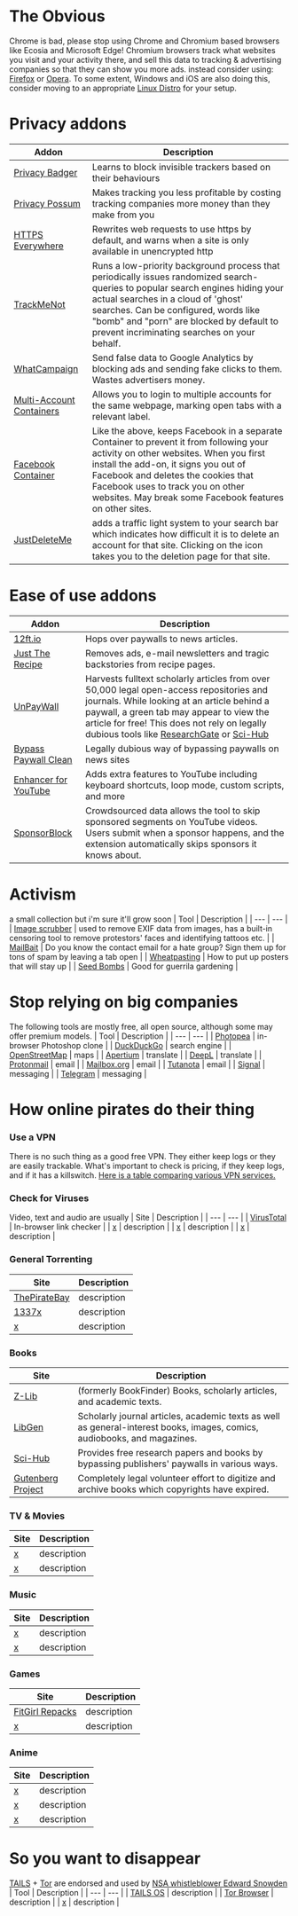 
# The Obvious
Chrome is bad, please stop using Chrome and Chromium based browsers like Ecosia and Microsoft Edge! 
Chromium browsers track what websites you visit and your activity there, and sell this data to tracking & advertising companies so that they can show you more ads.
instead consider using: [Firefox](https://www.mozilla.org/firefox/new) or [Opera](https://www.opera.com/). 
To some extent, Windows and iOS are also doing this, consider moving to an appropriate [Linux Distro](https://distrotest.net/) for your setup.

# Privacy addons
| Addon | Description |
| --- | --- |
| [Privacy Badger](https://privacybadger.org/) | Learns to block invisible trackers based on their behaviours |
| [Privacy Possum](https://github.com/cowlicks/privacypossum) | Makes tracking you less profitable by costing tracking companies more money than they make from you |
| [HTTPS Everywhere](https://www.eff.org/https-everywhere) | Rewrites web requests to use https by default, and warns when a site is only available in unencrypted http |
| [TrackMeNot](https://trackmenot.io/) | Runs a low-priority background process that periodically issues randomized search-queries to popular search engines hiding your actual searches in a cloud of 'ghost' searches. Can be configured, words like "bomb" and "porn" are blocked by default to prevent incriminating searches on your behalf. |
| [WhatCampaign](https://home.oniprojekt.ninja/) | Send false data to Google Analytics by blocking ads and sending fake clicks to them. Wastes advertisers money. |
| [Multi-Account Containers](https://addons.mozilla.org/en-GB/firefox/addon/multi-account-containers/) | Allows you to login to multiple accounts for the same webpage, marking open tabs with a relevant label.
| [Facebook Container](https://github.com/mozilla/contain-facebook) | Like the above, keeps Facebook in a separate Container to prevent it from following your activity on other websites. When you first install the add-on, it signs you out of Facebook and deletes the cookies that Facebook uses to track you on other websites. May break some Facebook features on other sites. |
| [JustDeleteMe](https://addons.mozilla.org/en-GB/firefox/addon/just-delete-me/) | adds a traffic light system to your search bar which indicates how difficult it is to delete an account for that site. Clicking on the icon takes you to the deletion page for that site. |

# Ease of use addons
| Addon | Description |
| --- | --- |
| [12ft.io](https://12ft.io/) | Hops over paywalls to news articles. |
| [Just The Recipe](https://www.justtherecipe.com/) | Removes ads, e-mail newsletters and tragic backstories from recipe pages. |
| [UnPayWall](https://unpaywall.org/) | Harvests fulltext scholarly articles from over 50,000 legal open-access repositories and journals. While looking at an article behind a paywall, a green tab may appear to view the article for free! This does not rely on legally dubious tools like [ResearchGate](https://www.researchgate.net/) or [Sci-Hub](https://sci-hub.st/) |
| [Bypass Paywall Clean](https://gitlab.com/magnolia1234/bypass-paywalls-firefox-clean) | Legally dubious way of bypassing paywalls on news sites |
| [Enhancer for YouTube](https://www.mrfdev.com/enhancer-for-youtube) | Adds extra features to YouTube including keyboard shortcuts, loop mode, custom scripts, and more |
| [SponsorBlock](https://sponsor.ajay.app/) | Crowdsourced data allows the tool to skip sponsored segments on YouTube videos. Users submit when a sponsor happens, and the extension automatically skips sponsors it knows about. |

# Activism
a small collection but i'm sure it'll grow soon
| Tool | Description |
| --- | --- |
| [Image scrubber](https://everestpipkin.github.io/image-scrubber/) | used to remove EXIF data from images, has a built-in censoring tool to remove protestors' faces and identifying tattoos etc. |
| [MailBait](https://mailbait.info/) | Do you know the contact email for a hate group? Sign them up for tons of spam by leaving a tab open |
| [Wheatpasting](https://itsgoingdown.org/how-to-wheatpaste/) | How to put up posters that will stay up |
| [Seed Bombs](https://www.instructables.com/How-to-Make-a-Seed-Bomb/) | Good for guerrila gardening |

# Stop relying on big companies
The following tools are mostly free, all open source, although some may offer premium models.
| Tool | Description |
| --- | --- |
| [Photopea](https://www.photopea.com/) | in-browser Photoshop clone |
| [DuckDuckGo](https://duckduckgo.com/) | search engine |
| [OpenStreetMap](https://www.openstreetmap.org/) | maps |
| [Apertium](https://apertium.org/) | translate |
| [DeepL](https://www.deepl.com/translator) | translate |
| [Protonmail](https://protonmail.com) | email |
| [Mailbox.org](https://mailbox.org/en/) | email |
| [Tutanota](https://tutanota.com/) | email |
| [Signal](https://signal.org/download/) | messaging |
| [Telegram](https://t.me/) | messaging |

# How online pirates do their thing
### Use a VPN
There is no such thing as a good free VPN. They either keep logs or they are easily trackable. What's important to check is pricing, if they keep logs, and if it has a killswitch. [Here is a table comparing various VPN services.](https://docs.google.com/spreadsheets/d/1ijfqfLrJWLUVBfJZ_YalVpstWsjw-JGzkvMd6u2jqEk/)
### Check for Viruses
Video, text and audio are usually 
| Site | Description |
| --- | --- |
| [VirusTotal](virustotal.com/) | In-browser link checker |
| [x](y) | description |
| [x](y) | description |
| [x](y) | description |
### General Torrenting
| Site | Description |
| --- | --- |
| [ThePirateBay](https://proxybay.github.io/) | description |
| [1337x](https://1337x.to/) | description |
| [x](y) | description |
### Books
| Site | Description |
| --- | --- |
| [Z-Lib](https://z-lib.org/) | (formerly BookFinder) Books, scholarly articles, and academic texts. |
| [LibGen](https://libgen.rs/) | Scholarly journal articles, academic texts as well as general-interest books, images, comics, audiobooks, and magazines. |
| [Sci-Hub](https://sci-hub.ee/) | Provides free research papers and books by bypassing publishers' paywalls in various ways. |
| [Gutenberg Project](https://www.gutenberg.org/) | Completely legal volunteer effort to digitize and archive books which copyrights have expired. |
### TV & Movies
| Site | Description |
| --- | --- |
| [x](y) | description |
| [x](y) | description |
### Music 
| Site | Description |
| --- | --- |
| [x](y) | description |
| [x](y) | description |
### Games
| Site | Description |
| --- | --- |
| [FitGirl Repacks](https://fitgirl-repacks.site/) | description |
| [x](y) | description |
### Anime
| Site | Description |
| --- | --- |
| [x](y) | description |
| [x](y) | description |
| [x](y) | description |

# So you want to disappear
[TAILS]() + [Tor]() are endorsed and used by [NSA whistleblower Edward Snowden](https://www.wired.com/2014/04/tails/)
| Tool | Description |
| --- | --- |
| [TAILS OS](https://tails.boum.org/) | description |
| [Tor Browser](https://www.torproject.org/) | description |
| [x](y) | description |

